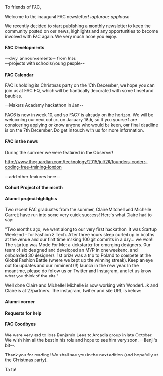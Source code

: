 To friends of FAC,

Welcome to the inaugural FAC newsletter! *rapturous applause*

We recently decided to start publishing a monthly newsletter to keep the community posted on our news, highlights and any opportunities to become involved with FAC again. We very much hope you enjoy.

#### FAC Developments


--dwyl announcements-- from Ines  
--projects with schools/young people--

#### FAC Calendar

FAC is holding its Christmas party on the 17th December, we hope you can join us at FAC HQ, which will be frantically decorated with some tinsel and baubles.

--Makers Academy hackathon in Jan--

FAC6 is now in week 10, and so FAC7 is already on the horizon. We will be welcoming our next cohort on January 18th, so if you yourself are considering applying or know anyone who would be keen, our final deadline is on the 7th December. Do get in touch with us for more information.

#### FAC in the news

During the summer we were featured in the Observer!

http://www.theguardian.com/technology/2015/jul/26/founders-coders-coding-free-training-london

--add other features here--

#### Cohort Project of the month

#### Alumni project highlights

Two recent FAC graduates from the summer, Claire Mitchell and Michelle Garrett have run into some very quick success! Here's what Claire had to say:  

"Two months ago, we went along to our very first hackathon! It was Startup Weekend - for Fashion & Tech. After three hours sleep curled up in booths at the venue and our first time making 100 git commits in a day... we won!! The startup was Mode For Me: a kickstarter for emerging designers. Our team of six designed and developed an MVP in one weekend, and onboarded 30 designers. 1st prize was a trip to Poland to compete at the Global Fashion Battle (where we kept up the winning streak). Keep an eye out for updates and our imminent (!!) launch in the new year. In the meantime, please do follow us on Twitter and Instagram, and let us know what you think of the site."

Well done Claire and Michelle! Michelle is now working with WonderLuk and Claire is at 27partners. The instagram, twitter and site URL is below:




#### Alumni corner

#### Requests for help

#### FAC Goodbyes

We were very sad to lose Benjamin Lees to Arcadia group in late October. We wish him all the best in his role and hope to see him very soon. --Benji's bit--.

Thank you for reading! We shall see you in the next edition (and hopefully at the Christmas party).

Ta ta!
